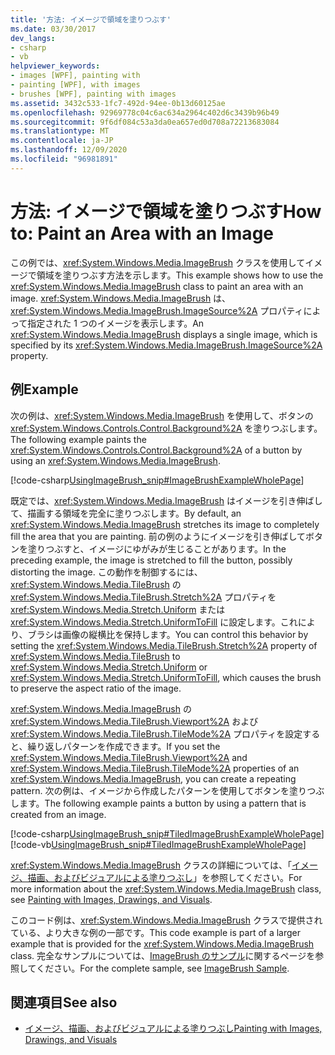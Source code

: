 ```yaml
---
title: '方法: イメージで領域を塗りつぶす'
ms.date: 03/30/2017
dev_langs:
- csharp
- vb
helpviewer_keywords:
- images [WPF], painting with
- painting [WPF], with images
- brushes [WPF], painting with images
ms.assetid: 3432c533-1fc7-492d-94ee-0b13d60125ae
ms.openlocfilehash: 92969778c04c6ac634a2964c402d6c3439b96b49
ms.sourcegitcommit: 9f6df084c53a3da0ea657ed0d708a72213683084
ms.translationtype: MT
ms.contentlocale: ja-JP
ms.lasthandoff: 12/09/2020
ms.locfileid: "96981891"
---
```

# <a name="how-to-paint-an-area-with-an-image"></a><span data-ttu-id="e01e6-102">方法: イメージで領域を塗りつぶす</span><span class="sxs-lookup"><span data-stu-id="e01e6-102">How to: Paint an Area with an Image</span></span>
<span data-ttu-id="e01e6-103">この例では、<xref:System.Windows.Media.ImageBrush> クラスを使用してイメージで領域を塗りつぶす方法を示します。</span><span class="sxs-lookup"><span data-stu-id="e01e6-103">This example shows how to use the <xref:System.Windows.Media.ImageBrush> class to paint an area with an image.</span></span> <span data-ttu-id="e01e6-104"><xref:System.Windows.Media.ImageBrush> は、<xref:System.Windows.Media.ImageBrush.ImageSource%2A> プロパティによって指定された 1 つのイメージを表示します。</span><span class="sxs-lookup"><span data-stu-id="e01e6-104">An <xref:System.Windows.Media.ImageBrush> displays a single image, which is specified by its <xref:System.Windows.Media.ImageBrush.ImageSource%2A> property.</span></span>  
  
## <a name="example"></a><span data-ttu-id="e01e6-105">例</span><span class="sxs-lookup"><span data-stu-id="e01e6-105">Example</span></span>  
 <span data-ttu-id="e01e6-106">次の例は、<xref:System.Windows.Media.ImageBrush> を使用して、ボタンの <xref:System.Windows.Controls.Control.Background%2A> を塗りつぶします。</span><span class="sxs-lookup"><span data-stu-id="e01e6-106">The following example paints the <xref:System.Windows.Controls.Control.Background%2A> of a button by using an <xref:System.Windows.Media.ImageBrush>.</span></span>  
  
 [!code-csharp[UsingImageBrush_snip#ImageBrushExampleWholePage](~/samples/snippets/csharp/VS_Snippets_Wpf/UsingImageBrush_snip/CSharp/PaintingWithImagesExample.cs#imagebrushexamplewholepage)]  
  
 <span data-ttu-id="e01e6-107">既定では、<xref:System.Windows.Media.ImageBrush> はイメージを引き伸ばして、描画する領域を完全に塗りつぶします。</span><span class="sxs-lookup"><span data-stu-id="e01e6-107">By default, an <xref:System.Windows.Media.ImageBrush> stretches its image to completely fill the area that you are painting.</span></span> <span data-ttu-id="e01e6-108">前の例のようにイメージを引き伸ばしてボタンを塗りつぶすと、イメージにゆがみが生じることがあります。</span><span class="sxs-lookup"><span data-stu-id="e01e6-108">In the preceding example, the image is stretched to fill the button, possibly distorting the image.</span></span> <span data-ttu-id="e01e6-109">この動作を制御するには、<xref:System.Windows.Media.TileBrush> の <xref:System.Windows.Media.TileBrush.Stretch%2A> プロパティを <xref:System.Windows.Media.Stretch.Uniform> または <xref:System.Windows.Media.Stretch.UniformToFill> に設定します。これにより、ブラシは画像の縦横比を保持します。</span><span class="sxs-lookup"><span data-stu-id="e01e6-109">You can control this behavior by setting the <xref:System.Windows.Media.TileBrush.Stretch%2A> property of <xref:System.Windows.Media.TileBrush> to <xref:System.Windows.Media.Stretch.Uniform> or <xref:System.Windows.Media.Stretch.UniformToFill>, which causes the brush to preserve the aspect ratio of the image.</span></span>  
  
 <span data-ttu-id="e01e6-110"><xref:System.Windows.Media.ImageBrush> の <xref:System.Windows.Media.TileBrush.Viewport%2A> および <xref:System.Windows.Media.TileBrush.TileMode%2A> プロパティを設定すると、繰り返しパターンを作成できます。</span><span class="sxs-lookup"><span data-stu-id="e01e6-110">If you set the <xref:System.Windows.Media.TileBrush.Viewport%2A> and <xref:System.Windows.Media.TileBrush.TileMode%2A> properties of an <xref:System.Windows.Media.ImageBrush>, you can create a repeating pattern.</span></span> <span data-ttu-id="e01e6-111">次の例は、イメージから作成したパターンを使用してボタンを塗りつぶします。</span><span class="sxs-lookup"><span data-stu-id="e01e6-111">The following example paints a button by using a pattern that is created from an image.</span></span>  
  
 [!code-csharp[UsingImageBrush_snip#TiledImageBrushExampleWholePage](~/samples/snippets/csharp/VS_Snippets_Wpf/UsingImageBrush_snip/CSharp/TiledImageBrushExample.cs#tiledimagebrushexamplewholepage)]
 [!code-vb[UsingImageBrush_snip#TiledImageBrushExampleWholePage](~/samples/snippets/visualbasic/VS_Snippets_Wpf/UsingImageBrush_snip/VisualBasic/TiledImageBrushExample.vb#tiledimagebrushexamplewholepage)]  
  
 <span data-ttu-id="e01e6-112"><xref:System.Windows.Media.ImageBrush> クラスの詳細については、「[イメージ、描画、およびビジュアルによる塗りつぶし](painting-with-images-drawings-and-visuals.md)」を参照してください。</span><span class="sxs-lookup"><span data-stu-id="e01e6-112">For more information about the <xref:System.Windows.Media.ImageBrush> class, see [Painting with Images, Drawings, and Visuals](painting-with-images-drawings-and-visuals.md).</span></span>  
  
 <span data-ttu-id="e01e6-113">このコード例は、<xref:System.Windows.Media.ImageBrush> クラスで提供されている、より大きな例の一部です。</span><span class="sxs-lookup"><span data-stu-id="e01e6-113">This code example is part of a larger example that is provided for the <xref:System.Windows.Media.ImageBrush> class.</span></span> <span data-ttu-id="e01e6-114">完全なサンプルについては、[ImageBrush のサンプル](https://github.com/Microsoft/WPF-Samples/tree/master/Graphics/ImageBrush)に関するページを参照してください。</span><span class="sxs-lookup"><span data-stu-id="e01e6-114">For the complete sample, see [ImageBrush Sample](https://github.com/Microsoft/WPF-Samples/tree/master/Graphics/ImageBrush).</span></span>  
  
## <a name="see-also"></a><span data-ttu-id="e01e6-115">関連項目</span><span class="sxs-lookup"><span data-stu-id="e01e6-115">See also</span></span>

- [<span data-ttu-id="e01e6-116">イメージ、描画、およびビジュアルによる塗りつぶし</span><span class="sxs-lookup"><span data-stu-id="e01e6-116">Painting with Images, Drawings, and Visuals</span></span>](painting-with-images-drawings-and-visuals.md)

